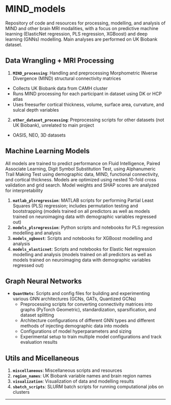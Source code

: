 # MIND_models

Repository of code and resources for processing, modelling, and analysis of MIND and other brain MRI modalities, with a focus on predictive machine learning (ElasticNet regression, PLS regression, XGBoost) and deep learning (GNNs) modelling. Main analyses are performed on UK Biobank dataset.

## Data Wrangling + MRI Processing
1. **`MIND_processing`**: Handling and preprocessing Morphometric INverse Divergence (MIND) structural connectivity matrices
  - Collects UK Biobank data from CAMH cluster
  - Runs MIND processing for each participant in dataset using DK or HCP atlas
  - Uses freesurfer cortical thickness, volume, surface area, curvature, and sulcal depth variables
2. **`other_dataset_processing`**: Preprocessing scripts for other datasets (not UK Biobank), unrelated to main project
  - OASIS, NEO, 3D datasets


## Machine Learning Models
All models are trained to predict performance on Fluid Intelligence, Paired Associate Learning, Digit Symbol Substitution Test, using Alphanumeric Trail Making Test using demographic data, MIND, functional connectivity, and cortical thickness. Models are optimized using nested 10-fold cross validation and grid search. Model weights and SHAP scores are analyzed for interpretability
1. **`matlab_plsregression`**: MATLAB scripts for performing Partial Least Squares (PLS) regression; includes permutation testing and bootstrapping (models trained on all predictors as well as models trained on neuroimaging data with demographic variables regressed out)
2. **`models_plsregression`**: Python scripts and notebooks for PLS regression modelling and analysis
3. **`models_xgboost`**: Scripts and notebooks for XGBoost modelling and analysis
4. **`models_elasticnet`**: Scripts and notebooks for Elastic Net regression modelling and analysis (models trained on all predictors as well as models trained on neuroimaging data with demographic variables regressed out)

## Graph Neural Networks
- **`QuantNets`**: Scripts and config files for building and experimenting various GNN architectures (GCNs, GATs, Quantized GCNs)
  - Preprocessing scripts for converting connectivity matrices into graphs (PyTorch Geometric), standardization, sparsification, and dataset splitting
  - Architecture configurations of different GNN types and different methods of injecting demographic data into models
  - Configurations of model hyperparameters and sizing
  - Experimental setup to train multiple model configurations and track evaluation results


## Utils and Micellaneous
1. **`miscellaneous`**: Miscellaneous scripts and resources
2. **`region_names`**: UK Biobank variable names and brain region names
3. **`visualization`**: Visualization of data and modelling results
4. **`sbatch_scripts`**: SLURM batch scripts for running computational jobs on clusters







---
